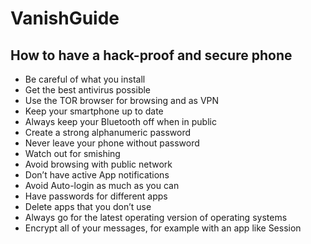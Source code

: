 # VanishGuide
## How to have a hack-proof and secure phone

* Be careful of what you install
* Get the best antivirus possible
* Use the TOR browser for browsing and as VPN
* Keep your smartphone up to date
* Always keep your Bluetooth off when in public
* Create a strong alphanumeric password
* Never leave your phone without password
* Watch out for smishing
* Avoid browsing with public network
* Don’t have active App notifications
* Avoid Auto-login as much as you can
* Have passwords for different apps
* Delete apps that you don’t use
* Always go for the latest operating version of operating systems
* Encrypt all of your messages, for example with an app like Session
